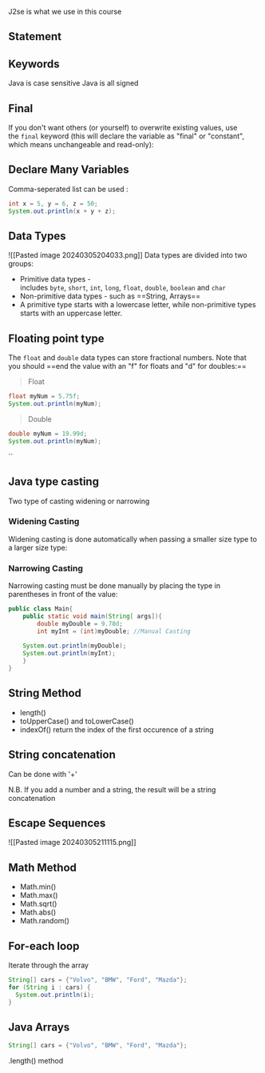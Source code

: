 J2se is what we use in this course 

## Statement 


## Keywords

Java is case sensitive 
Java is all signed 


## Final 
If you don't want others (or yourself) to overwrite existing values, use the `final` keyword (this will declare the variable as "final" or "constant", which means unchangeable and read-only):

## Declare Many Variables 

Comma-seperated list can be used : 
```java
int x = 5, y = 6, z = 50;
System.out.println(x + y + z);
```

## Data Types

![[Pasted image 20240305204033.png]]
Data types are divided into two groups:

- Primitive data types - includes `byte`, `short`, `int`, `long`, `float`, `double`, `boolean` and `char`
- Non-primitive data types - such as ==String, Arrays==
- A primitive type starts with a lowercase letter, while non-primitive types starts with an uppercase letter.

## Floating point type 
The `float` and `double` data types can store fractional numbers. Note that you should ==end the value with an "f" for floats and "d" for doubles:==
>Float
```java
float myNum = 5.75f;
System.out.println(myNum);
```
>Double
```java
double myNum = 19.99d;
System.out.println(myNum);
```
``
## Java type casting 

Two type of casting widening or narrowing 

### Widening Casting 
Widening casting is done automatically when passing a smaller size type to a larger size type:

### Narrowing Casting
Narrowing casting must be done manually by placing the type in parentheses in front of the value:

```java
public class Main{
	public static void main(String[ args]){
		double myDouble = 9.78d;
		int myInt = (int)myDouble; //Manual Casting
	
	System.out.println(myDouble);
	System.out.println(myInt);
	}
}
```


## String Method 
- length()
- toUpperCase() and toLowerCase()
- indexOf() return the index of the first occurence of a string

## String concatenation 

Can be done with '+'

N.B. 
	If you add a number and a string, the result will be a string concatenation
## Escape Sequences 

![[Pasted image 20240305211115.png]]

## Math Method 

- Math.min()
- Math.max()
- Math.sqrt()
- Math.abs() 
- Math.random()


## For-each loop 
Iterate through the array 

```java
String[] cars = {"Volvo", "BMW", "Ford", "Mazda"};
for (String i : cars) {
  System.out.println(i);
}
```


## Java Arrays
```java
String[] cars = {"Volvo", "BMW", "Ford", "Mazda"};
```

.length() method 

